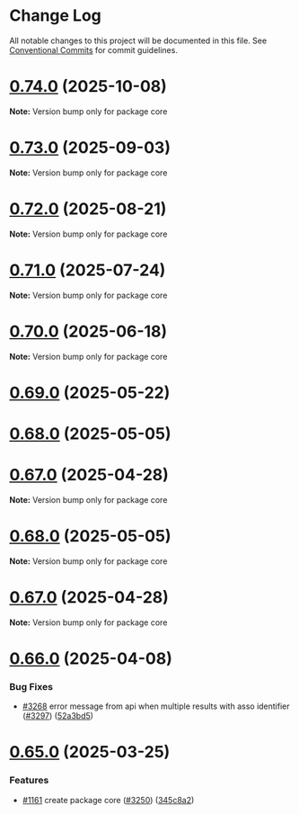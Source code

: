 # Change Log

All notable changes to this project will be documented in this file.
See [Conventional Commits](https://conventionalcommits.org) for commit guidelines.

# [0.74.0](https://github.com/betagouv/datasubvention/compare/v0.72.4...v0.74.0) (2025-10-08)

**Note:** Version bump only for package core

# [0.73.0](https://github.com/betagouv/datasubvention/compare/v0.72.1...v0.73.0) (2025-09-03)

**Note:** Version bump only for package core

# [0.72.0](https://github.com/betagouv/datasubvention/compare/v0.71.0...v0.72.0) (2025-08-21)

**Note:** Version bump only for package core

# [0.71.0](https://github.com/betagouv/datasubvention/compare/v0.70.6...v0.71.0) (2025-07-24)

**Note:** Version bump only for package core

# [0.70.0](https://github.com/betagouv/datasubvention/compare/v0.69.1...v0.70.0) (2025-06-18)

**Note:** Version bump only for package core

# [0.69.0](https://github.com/betagouv/datasubvention/compare/v0.66.1...v0.69.0) (2025-05-22)

# [0.68.0](https://github.com/betagouv/datasubvention/compare/v0.67.0...v0.68.0) (2025-05-05)

# [0.67.0](https://github.com/betagouv/datasubvention/compare/v0.66.0...v0.67.0) (2025-04-28)

**Note:** Version bump only for package core

# [0.68.0](https://github.com/betagouv/datasubvention/compare/v0.67.0...v0.68.0) (2025-05-05)

**Note:** Version bump only for package core

# [0.67.0](https://github.com/betagouv/datasubvention/compare/v0.66.0...v0.67.0) (2025-04-28)

**Note:** Version bump only for package core

# [0.66.0](https://github.com/betagouv/datasubvention/compare/v0.65.2...v0.66.0) (2025-04-08)

### Bug Fixes

- [#3268](https://github.com/betagouv/datasubvention/issues/3268) error message from api when multiple results with asso identifier ([#3297](https://github.com/betagouv/datasubvention/issues/3297)) ([52a3bd5](https://github.com/betagouv/datasubvention/commit/52a3bd5f29ffee8e099bc1d3d69b3dfd115cd9a0))

# [0.65.0](https://github.com/betagouv/datasubvention/compare/v0.64.2...v0.65.0) (2025-03-25)

### Features

- [#1161](https://github.com/betagouv/datasubvention/issues/1161) create package core ([#3250](https://github.com/betagouv/datasubvention/issues/3250)) ([345c8a2](https://github.com/betagouv/datasubvention/commit/345c8a23b71fb50cb144cd8b40487fc1938f9e7d))
